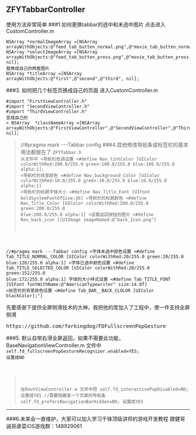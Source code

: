 ## ZFYTabbarController
使用方法非常简单
###1.如何更换tabbar的选中和未选中图片
点击进入CustomController.m
<pre><code>NSArray *normalImageArray =[NSArray arrayWithObjects:@"feed_tab_butten_normal.png",@"movie_tab_butten_normal.png",@"me_tab_butten_normal.png",nil]; NSArray *selectImageArray =[NSArray arrayWithObjects:@"feed_tab_butten_press.png",@"movie_tab_butten_press.png",@"me_tab_butten_press.png", nil];
替换成自己的两套图片
NSArray *titleArray =[NSArray arrayWithObjects:@"first",@"second",@"third", nil];</code></pre>
###3. 如何把几个标签页换成自己的页面
 进入CustomController.m
<pre><code>#import "FirstViewController.h"
#import "SecondViewController.h"
#import "ThirdViewController.h"
变成自己的
< NSArray  *classNameArray =[NSArray arrayWithObjects:@"FirstViewController",@"SecondViewController",@"ThirdViewController", nil];</code></pre>
>//#pragma mark  ---Tabbar   config
###4.其他修改导航条或标签栏的基本用法都放在了
<per><code>ZFYTabbar.h  头文件中
<导航栏色调设置
<#define Nav_tintColor             [UIColor colorWithRed:200.0/255.0 green:100.0/255.0 blue:100.0/255.0 alpha:1];
<导航栏的背景颜色
<#define Nav_background_Color      [UIColor colorWithRed:10.0/255.0 green:10.0/255.0 blue:10.0/255.0 alpha:1]
<导航栏的标题字体大小
<#define Nav_Title_Font            [UIFont boldSystemFontOfSize:16]
<导航栏的标题颜色
<#define Nav_Title_Color           [UIColor colorWithRed:200.0/255.0 green:200.0/255.0 blue:200.0/255.0 alpha:1]
<设置返回按钮的图片
<#define Nav_back_icon             [[UIImage imageNamed:@"back_Icon.png"]

//#pragma mark  ---Tabbar   config
<字体未选中颜色设置
<#define Tab_TITLE_NORMAL_COLOR   [UIColor colorWithRed:20/255.0 green:20/255.0 blue:120/255.0 alpha:1] <字体已选中颜色设置
<#define Tab_TITLE_SELECTED_COLOR [UIColor colorWithRed:20/255.0 green:152/255.0 blue:172/255.0 alpha:1]
字体的大小样式设置
<#define Tab_TITLE_FONT           [UIFont fontWithName:@"AmericanTypewriter" size:14.0f]
<标签栏的背景颜色设置
<#define Tab_BAR__BACK_CLOLOR     [UIColor blackColor];"] </code></pre>

先要感谢下提供全屏侧滑技术的大神，我把他的库加入了工程中，使一件支持全屏侧滑
<pre>https://github.com/forkingdog/FDFullscreenPopGesture</pre>

###5. 默认自带右滑全屏返回，如果不需要此功能，BaseNavigationViewController.m 文件中
<per><code>self.fd_fullscreenPopGestureRecognizer.enabled=YES; 设置成NO
>在RootViewController.m 文件中把    self.fd_interactivePopDisabled=NO; 设置成YES
>//需要隐藏某一个页面的导航条
>self.fd_prefersNavigationBarHidden=NO; 设置成YES
</code></pre>
*********************************
###6.未来会一直维护，大家可以加入学习千锋顶级讲师的游戏开发教程 
跟健哥诚哥虐菜iOS游戏群：148929061   


